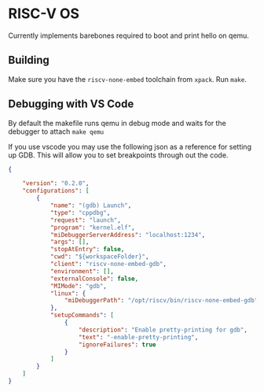 # RISC-V OS
Currently implements barebones required to boot and print hello on qemu.

## Building
Make sure you have the `riscv-none-embed` toolchain from `xpack`. Run `make`.

## Debugging with VS Code

By default the makefile runs qemu in debug mode and waits for the debugger to attach
`make qemu`

If you use vscode you may use the following json as a reference for setting up GDB. This will allow you to set breakpoints through out the code.

```json
{

    "version": "0.2.0",
    "configurations": [
        {
            "name": "(gdb) Launch",
            "type": "cppdbg",
            "request": "launch",
            "program": "kernel.elf",
            "miDebuggerServerAddress": "localhost:1234",
            "args": [],
            "stopAtEntry": false,
            "cwd": "${workspaceFolder}",
            "client": "riscv-none-embed-gdb",
            "environment": [],
            "externalConsole": false,
            "MIMode": "gdb",
            "linux": {
                "miDebuggerPath": "/opt/riscv/bin/riscv-none-embed-gdb"
            },
            "setupCommands": [
                {
                    "description": "Enable pretty-printing for gdb",
                    "text": "-enable-pretty-printing",
                    "ignoreFailures": true
                }
            ]
        }
    ]
}
```